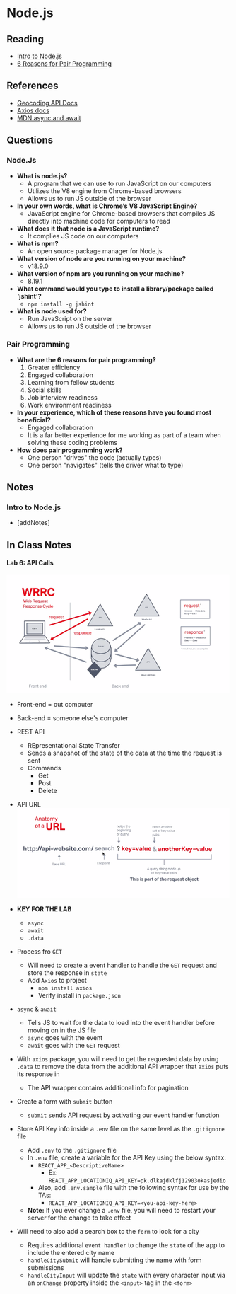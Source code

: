 # Node.js

## Reading

* [Intro to Node.js](https://www.sitepoint.com/an-introduction-to-node-js)
* [6 Reasons for Pair Programming](https://www.codefellows.org/blog/6-reasons-for-pair-programming/)

## References

* [Geocoding API Docs](https://locationiq.com/)
* [Axios docs](https://www.npmjs.com/package/axios)
* [MDN async and await](https://developer.mozilla.org/en-US/docs/Learn/JavaScript/Asynchronous/Async_await)

## Questions

### Node.Js

* **What is node.js?**
  * A program that we can use to run JavaScript on our computers
  * Utilizes the V8 engine from Chrome-based browsers
  * Allows us to run JS outside of the browser
* **In your own words, what is Chrome’s V8 JavaScript Engine?**
  * JavaScript engine for Chrome-based browsers that compiles JS directly into machine code for computers to read
* **What does it that node is a JavaScript runtime?**
  * It complies JS code on our computers
* **What is npm?**
  * An open source package manager for Node.js
* **What version of node are you running on your machine?**
  * v18.9.0
* **What version of npm are you running on your machine?**
  * 8.19.1
* **What command would you type to install a library/package called ‘jshint’?**
  * `npm install -g jshint`
* **What is node used for?**
  * Run JavaScript on the server
  * Allows us to run JS outside of the browser

### Pair Programming

* **What are the 6 reasons for pair programming?**
  1. Greater efficiency
  2. Engaged collaboration
  3. Learning from fellow students
  4. Social skills
  5. Job interview readiness
  6. Work environment readiness
* **In your experience, which of these reasons have you found most beneficial?**
  * Engaged collaboration
  * It is a far better experience for me working as part of a team when solving these coding problems
* **How does pair programming work?**
  * One person "drives" the code (actually types)
  * One person "navigates" (tells the driver what to type)

## Notes

### Intro to Node.js

* [addNotes]

## In Class Notes

#### Lab 6: API Calls

![API Call Flow](./api-call.png)

* Front-end = out computer
* Back-end = someone else's computer
* REST API
  * REpresentational State Transfer
  * Sends a snapshot of the state of the data at the time the request is sent
  * Commands
    * Get
    * Post
    * Delete
* API URL
![API URL](api-key.png)

* **KEY FOR THE LAB**
  * `async`
  * `await`
  * `.data`
* Process fro `GET`
  * Will need to create a event handler to handle the `GET` request and store the response in `state`
  * Add `Axios` to project
    * `npm install axios`
    * Verify install in `package.json`
* `async` & `await`
  * Tells JS to wait for the data to load into the event handler before moving on in the JS file
  * `async` goes with the event
  * `await` goes with the `GET` request
* With `axios` package, you will need to get the requested data by using `.data` to remove the data from the additional API wrapper that `axios` puts its response in
  * The API wrapper contains additional info for pagination
* Create a form with `submit` button
  * `submit` sends API request by activating our event handler function
* Store API Key info inside a `.env` file on the same level as the `.gitignore` file
  * Add `.env` to the `.gitignore` file
  * In `.env` file, create a variable for the API Key using the below syntax:
    * `REACT_APP_<DescriptiveName>`
      * Ex: `REACT_APP_LOCATIONIQ_API_KEY=pk.dlkajdklfj12903okasjedio`
    * Also, add `.env.sample` file with the following syntax for use by the TAs:
      * `REACT_APP_LOCATIONIQ_API_KEY=<you-api-key-here>`
  * **Note:** If you ever change a `.env` file, you will need to restart your server for the change to take effect
* Will need to also add a search box to the `form` to look for a city
  * Requires additional `event handler` to change the `state` of the app to include the entered city name
  * `handleCitySubmit` will handle submitting the name with form submissions
  * `handleCityInput` will update the `state` with every character input via an `onChange` property inside the `<input>` tag in the `<form>`
